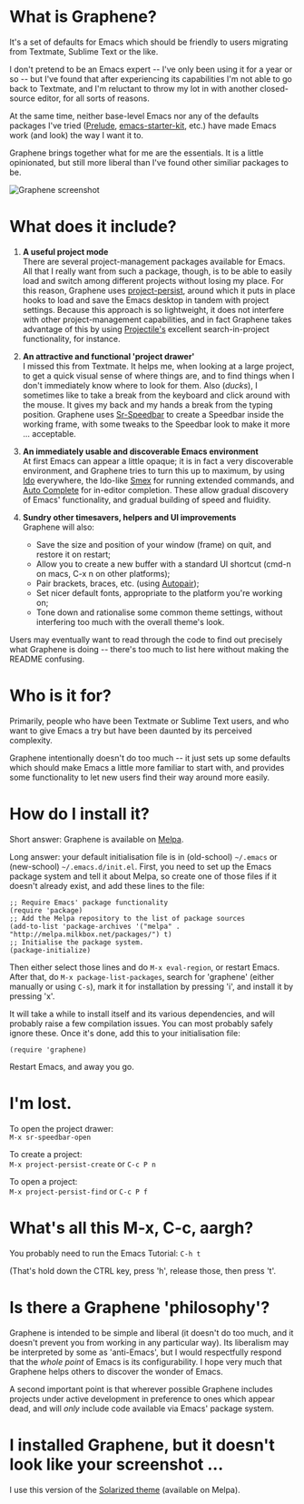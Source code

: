 What is Graphene?
=================
It's a set of defaults for Emacs which should be friendly to users migrating from Textmate, Sublime Text or the like.

I don't pretend to be an Emacs expert -- I've only been using it for a year or so -- but I've found that after experiencing its capabilities I'm not able to go back to Textmate, and I'm reluctant to throw my lot in with another closed-source editor, for all sorts of reasons.

At the same time, neither base-level Emacs nor any of the defaults packages I've tried ([Prelude](https://github.com/bbatsov/prelude), [emacs-starter-kit](https://github.com/technomancy/emacs-starter-kit), etc.) have made Emacs work (and look) the way I want it to.

Graphene brings together what for me are the essentials. It is a little opinionated, but still more liberal than I've found other similiar packages to be.

![Graphene screenshot](http://s3-eu-west-1.amazonaws.com/graphene/graphene.png)

What does it include?
=====================
1. **A useful project mode**  
   There are several project-management packages available for Emacs. All that I really want from such a package, though, is to be able to easily load and switch among different projects without losing my place. For this reason, Graphene uses [project-persist](https://github.com/rdallasgray/project-persist), around which it puts in place hooks to load and save the Emacs desktop in tandem with project settings. Because this approach is so lightweight, it does not interfere with other project-management capabilities, and in fact Graphene takes advantage of this by using [Projectile's](https://github.com/bbatsov/projectile) excellent search-in-project functionality, for instance.
   
2. **An attractive and functional 'project drawer'**  
   I missed this from Textmate. It helps me, when looking at a large project, to get a quick visual sense of where things are, and to find things when I don't immediately know where to look for them. Also (*ducks*), I sometimes like to take a break from the keyboard and click around with the mouse. It gives my back and my hands a break from the typing position. Graphene uses [Sr-Speedbar](https://github.com/emacsmirror/sr-speedbar) to create a Speedbar inside the working frame, with some tweaks to the Speedbar look to make it more ... acceptable.
   
3. **An immediately usable and discoverable Emacs environment**  
   At first Emacs can appear a little opaque; it is in fact a very discoverable environment, and Graphene tries to turn this up to maximum, by using [Ido](http://emacswiki.org/emacs/InteractivelyDoThings) everywhere, the Ido-like [Smex](http://www.emacswiki.org/Smex) for running extended commands, and [Auto Complete](http://emacswiki.org/emacs/AutoComplete) for in-editor completion. These allow gradual discovery of Emacs' functionality, and gradual building of speed and fluidity.
   
4. **Sundry other timesavers, helpers and UI improvements**  
   Graphene will also:
   - Save the size and position of your window (frame) on quit, and restore it on restart;
   - Allow you to create a new buffer with a standard UI shortcut (cmd-n on macs, C-x n on other platforms);
   - Pair brackets, braces, etc. (using [Autopair](https://github.com/capitaomorte/autopair));
   - Set nicer default fonts, appropriate to the platform you're working on;
   - Tone down and rationalise some common theme settings, without interfering too much with the overall theme's look.
   
Users may eventually want to read through the code to find out precisely what Graphene is doing -- there's too much to list here without making the README confusing.

Who is it for?
==============
Primarily, people who have been Textmate or Sublime Text users, and who want to give Emacs a try but have been daunted by its perceived complexity.

Graphene intentionally doesn't do too much -- it just sets up some defaults which should make Emacs a little more familiar to start with, and provides some functionality to let new users find their way around more easily.

How do I install it?
====================
Short answer: Graphene is available on [Melpa](http://melpa.milkbox.net).

Long answer: your default initialisation file is in (old-school) `~/.emacs` or (new-school) `~/.emacs.d/init.el`. First, you need to set up the Emacs package system and tell it about Melpa, so create one of those files if it doesn't already exist, and add these lines to the file:
```
;; Require Emacs' package functionality
(require 'package)
;; Add the Melpa repository to the list of package sources
(add-to-list 'package-archives '("melpa" . "http://melpa.milkbox.net/packages/") t)
;; Initialise the package system.
(package-initialize)
```
Then either select those lines and do `M-x eval-region`, or restart Emacs. After that, do `M-x package-list-packages`, search for 'graphene' (either manually or using `C-s`), mark it for installation by pressing 'i', and install it by pressing 'x'.

It will take a while to install itself and its various dependencies, and will probably raise a few compilation issues. You can most probably safely ignore these. Once it's done, add this to your initialisation file:
```
(require 'graphene)
```
Restart Emacs, and away you go.

I'm lost.
========
To open the project drawer:  
`M-x sr-speedbar-open`

To create a project:  
`M-x project-persist-create` or `C-c P n`

To open a project:  
`M-x project-persist-find` or `C-c P f`

What's all this M-x, C-c, aargh?
================================
You probably need to run the Emacs Tutorial: `C-h t`

(That's hold down the CTRL key, press 'h', release those, then press 't'.

Is there a Graphene 'philosophy'?
=================================
Graphene is intended to be simple and liberal (it doesn't do too much, and it doesn't prevent you from working in any particular way). Its liberalism may be interpreted by some as 'anti-Emacs', but I would respectfully respond that the *whole point* of Emacs is its configurability. I hope very much that Graphene helps others to discover the wonder of Emacs.

A second important point is that wherever possible Graphene includes projects under active development in preference to ones which appear dead, and will *only* include code available via Emacs' package system.

I installed Graphene, but it doesn't look like your screenshot ...
==================================================================
I use this version of the [Solarized theme](https://github.com/sellout/emacs-color-theme-solarized) (available on Melpa).

